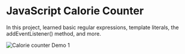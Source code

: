 # JavaScript Calorie Counter

In this project, learned basic regular expressions, template literals, the addEventListener() method, and more.

![Calorie counter Demo 1]()